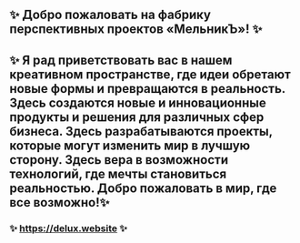 

## ✨ Добро пожаловать на фабрику перспективных проектов «МельникЪ»! ✨
## ✨ Я рад приветствовать вас в нашем креативном пространстве, где идеи обретают новые формы и превращаются в реальность. Здесь создаются новые и инновационные продукты и решения для различных сфер бизнеса. Здесь разрабатываются проекты, которые могут изменить мир в лучшую сторону. Здесь вера в возможности технологий, где мечты становиться реальностью. Добро пожаловать в мир, где все возможно!✨

### ✨ https://delux.website ✨

